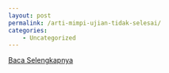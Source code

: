 ```yaml
---
layout: post
permalink: /arti-mimpi-ujian-tidak-selesai/
categories:
    - Uncategorized
---
```


[Baca Selengkapnya](/02)